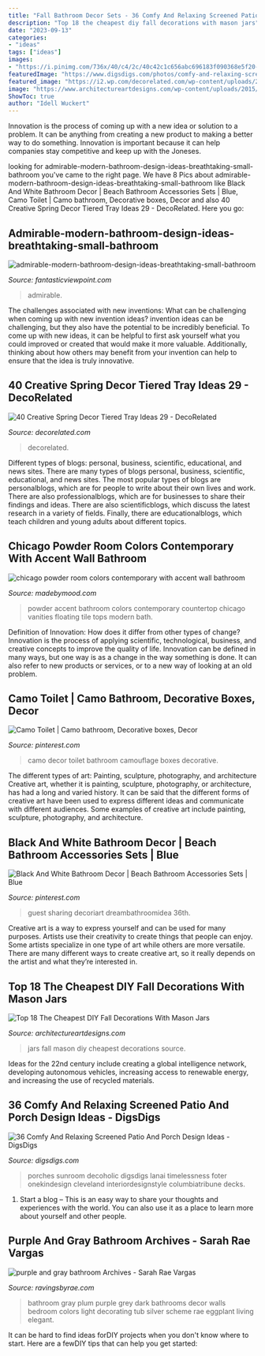 ```yaml
---
title: "Fall Bathroom Decor Sets - 36 Comfy And Relaxing Screened Patio And Porch Design Ideas"
description: "Top 18 the cheapest diy fall decorations with mason jars"
date: "2023-09-13"
categories:
- "ideas"
tags: ["ideas"]
images:
- "https://i.pinimg.com/736x/40/c4/2c/40c42c1c656abc696183f090368e5f20--camo-bathroom-toilets.jpg"
featuredImage: "https://www.digsdigs.com/photos/comfy-and-relaxing-screened-patio-design-ideas-30-554x737.jpg"
featured_image: "https://i2.wp.com/decorelated.com/wp-content/uploads/2018/12/40-Creative-Spring-Decor-Tiered-Tray-Ideas-29.jpg?fit=948%2C1422&amp;ssl=1"
image: "https://www.architectureartdesigns.com/wp-content/uploads/2015/09/347.jpg"
ShowToc: true
author: "Idell Wuckert"
---
```



Innovation is the process of coming up with a new idea or solution to a problem. It can be anything from creating a new product to making a better way to do something. Innovation is important because it can help companies stay competitive and keep up with the Joneses.

	

		
looking for admirable-modern-bathroom-design-ideas-breathtaking-small-bathroom you've came to the right page. We have 8 Pics about admirable-modern-bathroom-design-ideas-breathtaking-small-bathroom like Black And White Bathroom Decor | Beach Bathroom Accessories Sets | Blue, Camo Toilet | Camo bathroom, Decorative boxes, Decor and also 40 Creative Spring Decor Tiered Tray Ideas 29 - DecoRelated. Here you go:
		
    
## Admirable-modern-bathroom-design-ideas-breathtaking-small-bathroom

<img loading=lazy src="https://www.fantasticviewpoint.com/wp-content/uploads/2016/01/admirable-modern-bathroom-design-ideas-breathtaking-small-bathroom-design-european-small-bathroom-design-european-european-bathroom-design-ideas-european-small-bathroom-d.jpeg" onerror="this.onerror=null;this.src='https://tse2.mm.bing.net/th?id=OIP.Fi93IzQc3byU-sMG4kktegHaFj&amp;pid=15.1';" alt="admirable-modern-bathroom-design-ideas-breathtaking-small-bathroom">

_Source: fantasticviewpoint.com_

>admirable. 

	

The challenges associated with new inventions: What can be challenging when coming up with new invention ideas?
invention ideas can be challenging, but they also have the potential to be incredibly beneficial. To come up with new ideas, it can be helpful to first ask yourself what you could improved or created that would make it more valuable. Additionally, thinking about how others may benefit from your invention can help to ensure that the idea is truly innovative.

    
## 40 Creative Spring Decor Tiered Tray Ideas 29 - DecoRelated

<img loading=lazy src="https://i2.wp.com/decorelated.com/wp-content/uploads/2018/12/40-Creative-Spring-Decor-Tiered-Tray-Ideas-29.jpg?fit=948%2C1422&amp;ssl=1" onerror="this.onerror=null;this.src='https://tse4.mm.bing.net/th?id=OIP.YKX9Wp10oNUGMS80HO8R_AHaLH&amp;pid=15.1';" alt="40 Creative Spring Decor Tiered Tray Ideas 29 - DecoRelated">

_Source: decorelated.com_

>decorelated. 

	

Different types of blogs: personal, business, scientific, educational, and news sites.
There are many types of blogs personal, business, scientific, educational, and news sites. The most popular types of blogs are personalblogs, which are for people to write about their own lives and work. There are also professionalblogs, which are for businesses to share their findings and ideas. There are also scientificblogs, which discuss the latest research in a variety of fields. Finally, there are educationalblogs, which teach children and young adults about different topics.

    
## Chicago Powder Room Colors Contemporary With Accent Wall Bathroom

<img loading=lazy src="https://madebymood.com/wp-content/uploads/2018/01/chicago-powder-room-colors-with-lighted-bathroom-mirrors-contemporary-and-accent-wall.jpg" onerror="this.onerror=null;this.src='https://tse1.mm.bing.net/th?id=OIP.oujlUoxW8PnEGWD_i9AMGgHaLH&amp;pid=15.1';" alt="chicago powder room colors contemporary with accent wall bathroom">

_Source: madebymood.com_

>powder accent bathroom colors contemporary countertop chicago vanities floating tile tops modern bath. 

	

Definition of Innovation: How does it differ from other types of change?
Innovation is the process of applying scientific, technological, business, and creative concepts to improve the quality of life. Innovation can be defined in many ways, but one way is as a change in the way something is done. It can also refer to new products or services, or to a new way of looking at an old problem.

    
## Camo Toilet | Camo Bathroom, Decorative Boxes, Decor

<img loading=lazy src="https://i.pinimg.com/736x/40/c4/2c/40c42c1c656abc696183f090368e5f20--camo-bathroom-toilets.jpg" onerror="this.onerror=null;this.src='https://tse2.mm.bing.net/th?id=OIP.AcuDu1c4W6z8tiz97ynH6gHaJ4&amp;pid=15.1';" alt="Camo Toilet | Camo bathroom, Decorative boxes, Decor">

_Source: pinterest.com_

>camo decor toilet bathroom camouflage boxes decorative. 

	

The different types of art: Painting, sculpture, photography, and architecture
Creative art, whether it is painting, sculpture, photography, or architecture, has had a long and varied history. It can be said that the different forms of creative art have been used to express different ideas and communicate with different audiences. Some examples of creative art include painting, sculpture, photography, and architecture.

    
## Black And White Bathroom Decor | Beach Bathroom Accessories Sets | Blue

<img loading=lazy src="https://i.pinimg.com/736x/4d/f5/6a/4df56a61013fa71bb1338080bc55659e.jpg" onerror="this.onerror=null;this.src='https://tse2.mm.bing.net/th?id=OIP.PCr3RMP5O6uJ9pTeFM61qQHaNL&amp;pid=15.1';" alt="Black And White Bathroom Decor | Beach Bathroom Accessories Sets | Blue">

_Source: pinterest.com_

>guest sharing decoriart dreambathroomidea 36th. 

	

Creative art is a way to express yourself and can be used for many purposes. Artists use their creativity to create things that people can enjoy. Some artists specialize in one type of art while others are more versatile. There are many different ways to create creative art, so it really depends on the artist and what they’re interested in.

    
## Top 18 The Cheapest DIY Fall Decorations With Mason Jars

<img loading=lazy src="https://www.architectureartdesigns.com/wp-content/uploads/2015/09/347.jpg" onerror="this.onerror=null;this.src='https://tse1.mm.bing.net/th?id=OIP.4xyAohQMuZiTwdHIS5umbAHaHa&amp;pid=15.1';" alt="Top 18 The Cheapest DIY Fall Decorations With Mason Jars">

_Source: architectureartdesigns.com_

>jars fall mason diy cheapest decorations source. 

	

Ideas for the 22nd century include creating a global intelligence network, developing autonomous vehicles, increasing access to renewable energy, and increasing the use of recycled materials.

    
## 36 Comfy And Relaxing Screened Patio And Porch Design Ideas - DigsDigs

<img loading=lazy src="https://www.digsdigs.com/photos/comfy-and-relaxing-screened-patio-design-ideas-30-554x737.jpg" onerror="this.onerror=null;this.src='https://tse4.mm.bing.net/th?id=OIP.j6HBl8d2bTR50mg9fNBhnAHaJ2&amp;pid=15.1';" alt="36 Comfy And Relaxing Screened Patio And Porch Design Ideas - DigsDigs">

_Source: digsdigs.com_

>porches sunroom decoholic digsdigs lanai timelessness foter onekindesign cleveland interiordesignstyle columbiatribune decks. 

	

1. Start a blog – This is an easy way to share your thoughts and experiences with the world. You can also use it as a place to learn more about yourself and other people.

    
## Purple And Gray Bathroom Archives - Sarah Rae Vargas

<img loading=lazy src="http://ravingsbyrae.com/wp-content/uploads/2012/12/8162843046240516_YwFnyYYx_c.jpg" onerror="this.onerror=null;this.src='https://tse4.mm.bing.net/th?id=OIP.3SJweknebKKyJ9dXxir-vwHaKP&amp;pid=15.1';" alt="purple and gray bathroom Archives - Sarah Rae Vargas">

_Source: ravingsbyrae.com_

>bathroom gray plum purple grey dark bathrooms decor walls bedroom colors light decorating tub silver scheme rae eggplant living elegant. 

	

It can be hard to find ideas forDIY projects when you don't know where to start. Here are a fewDIY tips that can help you get started: 

